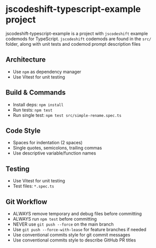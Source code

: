 # jscodeshift-typescript-example project

jscodeshift-typescript-example is a project with `jscodeshift` example codemods for TypeScript.
`jscodeshift` codemods are found in the `src/` folder, along with unit tests and codemod prompt description files

## Architecture
- Use `npm` as dependency manager
- Use Vitest for unit testing

## Build & Commands
- Install deps: `npm install`
- Run tests: `npm test`
- Run single test: `npm test src/simple-rename.spec.ts`

## Code Style
- Spaces for indentation (2 spaces)
- Single quotes, semicolons, trailing commas
- Use descriptive variable/function names

## Testing
- Use Vitest for unit testing
- Test files:  `*.spec.ts`

## Git Workflow
- ALWAYS remove temporary and debug files before committing
- ALWAYS run `npm test` before committing
- NEVER use `git push --force` on the main branch
- Use `git push --force-with-lease` for feature branches if needed
- Use conventional commits style for git commit messages
- Use conventional commits style to describe GitHub PR titles
